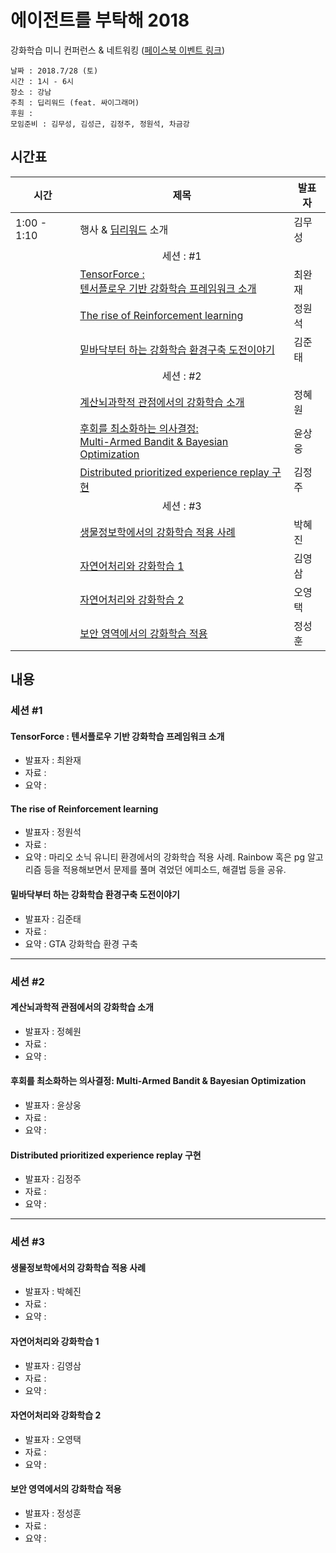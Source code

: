 # 에이전트를 부탁해 2018

강화학습 미니 컨퍼런스 & 네트워킹 ([페이스북 이벤트 링크](https://www.facebook.com/events/634722176861383/))

```
날짜 : 2018.7/28 (토)
시간 : 1시 - 6시
장소 : 강남
주최 : 딥리워드 (feat. 싸이그래머)
후원 :
모임준비 : 김무성, 김성근, 김정주, 정원석, 차금강 
```

## 시간표


|시간| 제목  |  발표자  |
|---|---|---|
| 1:00 - 1:10 | 행사 & <a href="https://www.facebook.com/groups/DeepReward/" onclick="ga('send', 'event', 'OutLink', 'DeepReward Facebook');">딥리워드</a> 소개  | 김무성  |
||<center>세션 : #1</center>||
|   | <a href="https://deepreward.github.io/Take-care-of-my-agent/#tensorforce--텐서플로우-기반-강화학습-프레임워크-소개" onclick="ga('send', 'event', 'InLink', 'TensorForce : 텐서플로우 기반 강화학습 프레임워크 소개');">TensorForce : <br>텐서플로우 기반 강화학습 프레임워크 소개</a> | 최완재 |
|   | <a href="https://deepreward.github.io/Take-care-of-my-agent/#the-rise-of-reinforcement-learning" onclick="ga('send', 'event', 'InLink', 'The rise of Reinforcement learning');">The rise of Reinforcement learning</a>  | 정원석  |
|   | [밑바닥부터 하는 강화학습 환경구축 도전이야기](#밑바닥부터-하는-강화학습-환경구축-도전이야기)  | 김준태  |
||<center>세션 : #2</center>||
|   | [계산뇌과학적 관점에서의 강화학습 소개](#계산뇌과학적-관점에서의-강화학습-소개)  | 정혜원  |
|   | [후회를 최소화하는 의사결정: <br>Multi-Armed Bandit & Bayesian Optimization](#후회를-최소화하는-의사결정-multi-armed-bandit--bayesian-optimization)  | 윤상웅  |
|   | [Distributed prioritized experience replay 구현](#distributed-prioritized-experience-replay-구현)  | 김정주  |  
||<center>세션 : #3</center>||
|   | [생물정보학에서의 강화학습 적용 사례](#생물정보학에서의-강화학습-적용-사례)  | 박혜진  |
|   | [자연어처리와 강화학습 1](#자연어처리와-강화학습-1)  | 김영삼  |
|   | [자연어처리와 강화학습 2](#자연어처리와-강화학습-2)  | 오영택  |
|   | [보안 영역에서의 강화학습 적용](#보안-영역에서의-강화학습-적용)  | 정성훈  |
   

## 내용

### 세션 #1

#### TensorForce : 텐서플로우 기반 강화학습 프레임워크 소개
* 발표자 : 최완재
* 자료 :
* 요약 : 

#### The rise of Reinforcement learning

* 발표자 : 정원석 
* 자료 : 
* 요약 : 마리오 소닉 유니티 환경에서의 강화학습 적용 사례. 
Rainbow 혹은 pg 알고리즘 등을 적용해보면서 문제를 풀며 겪었던 에피소드, 해결법 등을 공유.

#### 밑바닥부터 하는 강화학습 환경구축 도전이야기
* 발표자 : 김준태
* 자료 :
* 요약 : GTA 강화학습 환경 구축

----------

### 세션 #2

#### 계산뇌과학적 관점에서의 강화학습 소개
* 발표자 : 정혜원
* 자료 : 
* 요약 : 

#### 후회를 최소화하는 의사결정: Multi-Armed Bandit & Bayesian Optimization
* 발표자 : 윤상웅
* 자료 :
* 요약 : 

#### Distributed prioritized experience replay 구현

* 발표자 : 김정주
* 자료 : 
* 요약 : 

----------

### 세션 #3

#### 생물정보학에서의 강화학습 적용 사례
* 발표자 : 박혜진
* 자료 : 
* 요약 : 

#### 자연어처리와 강화학습 1
* 발표자 : 김영삼
* 자료 : 
* 요약 : 

#### 자연어처리와 강화학습 2
* 발표자 : 오영택
* 자료 : 
* 요약 : 

#### 보안 영역에서의 강화학습 적용
* 발표자 : 정성훈
* 자료 :
* 요약 : 










